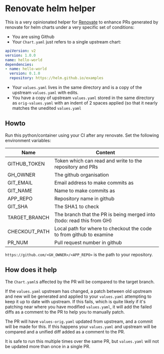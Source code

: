 # Renovate helm helper

This is a very opinionated helper for [Renovate](https://github.com/renovatebot/renovate) to enhance PRs generated by renovate for helm charts under a very specific set of conditions:

* You are using Github
* Your `Chart.yaml` just refers to a single upstream chart:
```YAML
apiVersion: v2
version: 1.0.0
name: hello-world
dependencies:
- name: hello-world
  version: 0.1.0
  repository: https://helm.github.io/examples
```
* Your `values.yaml` lives in the same directory and is a copy of the upstream `values.yaml` with edits.
* You have a copy of upstream `values.yaml` stored in the same directory as `orig-values.yaml` with an indent of 2 spaces applied (so that it nearly matches the unedited `values.yaml`

## Howto

Run this python/container using your CI after any renovate.
Set the following environment variables:

| Name          | Content                                                               |
|---------------|-----------------------------------------------------------------------|
| GITHUB_TOKEN  | Token which can read and write to the repository and PRs              |
| GH_OWNER      | The github organisation                                               |
| GIT_EMAIL     | Email address to make commits as                                      |
| GIT_NAME      | Name to make commits as                                               |
| APP_REPO      | Repository name in github                                             |
| GIT_SHA       | The SHA1 to check                                                     |
| TARGET_BRANCH | The branch that the PR is being merged into (todo: read this from GH) |
| CHECKOUT_PATH | Local path for where to checkout the code to from github to examine   |
| PR_NUM        | Pull request number in github                                         |

`https://github.com/<GH_OWNER>/<APP_REPO>` is the path to your repository.

## How does it help

The `Chart.yaml`s affected by the PR will be compared to the target branch.

If the `values.yaml` upstream has changed, a patch between old upstream and new will be generated and applied to your `values.yaml` attempting to keep it up to date with upstream. If this fails, which is quite likely if it's patching near where you have modified `values.yaml`, it will add the failed diffs as a comment to the PR to help you to manually patch.

The PR will have `values-orig.yaml` updated from upstream, and a commit will be made for this. If this happens your `values.yaml` and upstream will be compared and a unified diff added as a comment to the PR.

It is safe to run this multiple times over the same PR, but `values.yaml` will not be updated more than once in a single PR.
